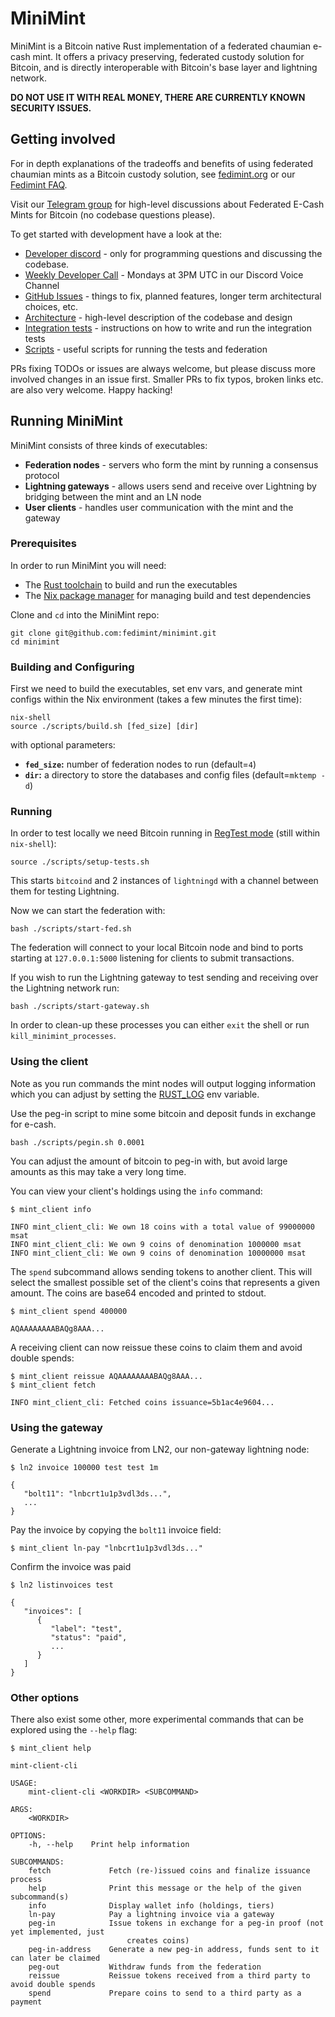 # MiniMint

MiniMint is a Bitcoin native Rust implementation of a federated chaumian e-cash mint. It offers a privacy preserving, federated custody solution for Bitcoin, and is directly interoperable with Bitcoin's base layer and lightning network.


**DO NOT USE IT WITH REAL MONEY, THERE ARE CURRENTLY KNOWN SECURITY ISSUES.**

## Getting involved

For in depth explanations of the tradeoffs and benefits of using federated chaumian mints as a Bitcoin custody solution, see [fedimint.org](https://fedimint.org) or our [Fedimint FAQ](https://docs.google.com/document/d/1ZLjWmczADUhCsaRjE2ta_8BbgqPxPhabzxhLEsUlmoo/edit?usp=sharing).

Visit our [Telegram group](https://t.me/fedimint) for high-level discussions about Federated E-Cash Mints for Bitcoin (no codebase questions please).

To get started with development have a look at the:
* [Developer discord](https://discord.gg/JEdvZ8fv) - only for programming questions and discussing the codebase.
* [Weekly Developer Call](https://tinyurl.com/2p8z3b8w) - Mondays at 3PM UTC in our Discord Voice Channel
* [GitHub Issues](https://github.com/fedimint/minimint/issues) - things to fix, planned features, longer term architectural choices, etc.
* [Architecture](docs/architecture.md) - high-level description of the codebase and design
* [Integration tests](integrationtests/README.md) - instructions on how to write and run the integration tests
* [Scripts](scripts/README.md) - useful scripts for running the tests and federation

PRs fixing TODOs or issues are always welcome, but please discuss more involved changes in an issue first. Smaller PRs to fix typos, broken links etc. are also very welcome.
Happy hacking!

## Running MiniMint
MiniMint consists of three kinds of executables:
* **Federation nodes** - servers who form the mint by running a consensus protocol
* **Lightning gateways** - allows users send and receive over Lightning by bridging between the mint and an LN node
* **User clients** - handles user communication with the mint and the gateway

### Prerequisites
In order to run MiniMint you will need:
- The [Rust toolchain](https://www.rust-lang.org/tools/install) to build and run the executables
- The [Nix package manager](https://nixos.org/download.html) for managing build and test dependencies

Clone and `cd` into the MiniMint repo:
```shell
git clone git@github.com:fedimint/minimint.git
cd minimint
```

### Building and Configuring
First we need to build the executables, set env vars, and generate mint configs within the Nix environment (takes a few minutes the first time):
```shell
nix-shell
source ./scripts/build.sh [fed_size] [dir]
```
with optional parameters:
* **`fed_size`:** number of federation nodes to run (default=`4`)
* **`dir`:** a directory to store the databases and config files (default=`mktemp -d`)

### Running
In order to test locally we need Bitcoin running in [RegTest mode](https://developer.bitcoin.org/examples/testing.html#regtest-mode) (still within `nix-shell`):

```shell
source ./scripts/setup-tests.sh
```
This starts `bitcoind` and 2 instances of `lightningd` with a channel between them for testing Lightning.

Now we can start the federation with:
```shell
bash ./scripts/start-fed.sh
```
The federation will connect to your local Bitcoin node and bind to ports starting at `127.0.0.1:5000` listening for clients to submit transactions.

If you wish to run the Lightning gateway to test sending and receiving over the Lightning network run:
```shell
bash ./scripts/start-gateway.sh
```

In order to clean-up these processes you can either `exit` the shell or run `kill_minimint_processes`.

### Using the client
Note as you run commands the mint nodes will output logging information which you can adjust by setting the [RUST_LOG](https://docs.rs/env_logger/latest/env_logger/) env variable.

Use the peg-in script to mine some bitcoin and deposit funds in exchange for e-cash.
```shell
bash ./scripts/pegin.sh 0.0001
```
You can adjust the amount of bitcoin to peg-in with, but avoid large amounts as this may take a very long time.

You can view your client's holdings using the `info` command:

```shell
$ mint_client info

INFO mint_client_cli: We own 18 coins with a total value of 99000000 msat
INFO mint_client_cli: We own 9 coins of denomination 1000000 msat
INFO mint_client_cli: We own 9 coins of denomination 10000000 msat
```

The `spend` subcommand allows sending tokens to another client. This will select the smallest possible set of the client's coins that represents a given amount. The coins are base64 encoded and printed to stdout.

```shell
$ mint_client spend 400000

AQAAAAAAAABAQg8AAA...
```

A receiving client can now reissue these coins to claim them and avoid double spends:

```shell
$ mint_client reissue AQAAAAAAAABAQg8AAA...
$ mint_client fetch

INFO mint_client_cli: Fetched coins issuance=5b1ac4e9604...
```

### Using the gateway

Generate a Lightning invoice from LN2, our non-gateway lightning node:

```shell
$ ln2 invoice 100000 test test 1m

{
   "bolt11": "lnbcrt1u1p3vdl3ds...",
   ...
}
```

Pay the invoice by copying the `bolt11` invoice field:

```shell
$ mint_client ln-pay "lnbcrt1u1p3vdl3ds..."
```

Confirm the invoice was paid

```shell
$ ln2 listinvoices test

{
   "invoices": [
      {
         "label": "test",
         "status": "paid",
         ...
      }
   ]
}
```


### Other options

There also exist some other, more experimental commands that can be explored using the `--help` flag:

```shell
$ mint_client help

mint-client-cli 

USAGE:
    mint-client-cli <WORKDIR> <SUBCOMMAND>

ARGS:
    <WORKDIR>    

OPTIONS:
    -h, --help    Print help information

SUBCOMMANDS:
    fetch             Fetch (re-)issued coins and finalize issuance process
    help              Print this message or the help of the given subcommand(s)
    info              Display wallet info (holdings, tiers)
    ln-pay            Pay a lightning invoice via a gateway
    peg-in            Issue tokens in exchange for a peg-in proof (not yet implemented, just
                          creates coins)
    peg-in-address    Generate a new peg-in address, funds sent to it can later be claimed
    peg-out           Withdraw funds from the federation
    reissue           Reissue tokens received from a third party to avoid double spends
    spend             Prepare coins to send to a third party as a payment

```
